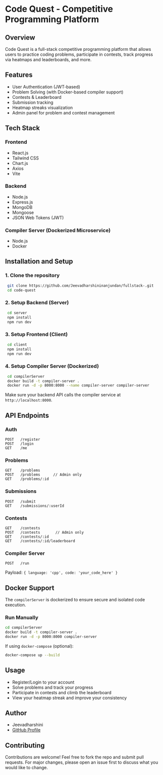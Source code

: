 # Code Quest - Competitive Programming Platform

##  Overview
Code Quest is a full-stack competitive programming platform that allows users to practice coding problems, participate in contests, track progress via heatmaps and leaderboards, and more.

##  Features
- User Authentication (JWT-based)
- Problem Solving (with Docker-based compiler support)
- Contests & Leaderboard
- Submission tracking
- Heatmap streaks visualization
- Admin panel for problem and contest management

##  Tech Stack

### Frontend
- React.js
- Tailwind CSS
- Chart.js
- Axios
- Vite

### Backend
- Node.js
- Express.js
- MongoDB
- Mongoose
- JSON Web Tokens (JWT)

### Compiler Server (Dockerized Microservice)
- Node.js
- Docker

##  Installation and Setup

### 1. Clone the repository
```bash
 git clone https://github.com/Jeevadharshininanjundan/fullstack-.git
 cd code-quest
```

### 2. Setup Backend (Server)
```bash
 cd server
 npm install
 npm run dev
```

### 3. Setup Frontend (Client)
```bash
 cd client
 npm install
 npm run dev
```

### 4. Setup Compiler Server (Dockerized)
```bash
 cd compilerServer
 docker build -t compiler-server .
 docker run -d -p 8000:8000 --name compiler-server compiler-server
```

Make sure your backend API calls the compiler service at `http://localhost:8000`.

##  API Endpoints

### Auth
```http
POST   /register
POST   /login
GET    /me
```

### Problems
```http
GET    /problems
POST   /problems      // Admin only
GET    /problems/:id
```

### Submissions
```http
POST   /submit
GET    /submissions/:userId
```

### Contests
```http
GET    /contests
POST   /contests       // Admin only
GET    /contests/:id
GET    /contests/:id/leaderboard
```

### Compiler Server
```http
POST   /run
```
Payload: `{ language: 'cpp', code: 'your_code_here' }`

##  Docker Support

The `compilerServer` is dockerized to ensure secure and isolated code execution.

### Run Manually
```bash
cd compilerServer
docker build -t compiler-server .
docker run -d -p 8000:8000 compiler-server
```

If using `docker-compose` (optional):
```bash
docker-compose up --build
```

##  Usage
- Register/Login to your account
- Solve problems and track your progress
- Participate in contests and climb the leaderboard
- View your heatmap streak and improve your consistency

##  Author
- Jeevadharshini
- [GitHub Profile](https://github.com/Jeevadharshininanjundan)

##  Contributing
Contributions are welcome! Feel free to fork the repo and submit pull requests. For major changes, please open an issue first to discuss what you would like to change.
